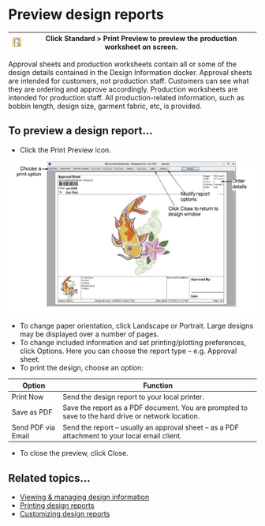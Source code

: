 # Preview design reports

| ![PrintPreview.png](assets/PrintPreview.png) | Click Standard > Print Preview to preview the production worksheet on screen. |
| -------------------------------------------- | ----------------------------------------------------------------------------- |

Approval sheets and production worksheets contain all or some of the design details contained in the Design Information docker. Approval sheets are intended for customers, not production staff. Customers can see what they are ordering and approve accordingly. Production worksheets are intended for production staff. All production-related information, such as bobbin length, design size, garment fabric, etc, is provided.

## To preview a design report...

- Click the Print Preview icon.

![PrintPreviewApprovalSheet.png](assets/PrintPreviewApprovalSheet.png)

- To change paper orientation, click Landscape or Portrait. Large designs may be displayed over a number of pages.
- To change included information and set printing/plotting preferences, click Options. Here you can choose the report type – e.g. Approval sheet.
- To print the design, choose an option:

| Option             | Function                                                                                           |
| ------------------ | -------------------------------------------------------------------------------------------------- |
| Print Now          | Send the design report to your local printer.                                                      |
| Save as PDF        | Save the report as a PDF document. You are prompted to save to the hard drive or network location. |
| Send PDF via Email | Send the report – usually an approval sheet – as a PDF attachment to your local email client.      |

- To close the preview, click Close.

## Related topics...

- [Viewing & managing design information](../../Management/manage_designs/Viewing_managing_design_information)
- [Printing design reports](../../Production/reports/Printing_design_reports)
- [Customizing design reports](../../Production/reports/Customizing_design_reports)
